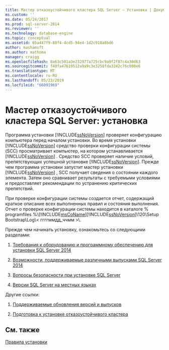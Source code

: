 ```yaml
---
title: Мастер отказоустойчивого кластера SQL Server — Установка | Документация Майкрософт
ms.custom: ''
ms.date: 05/24/2017
ms.prod: sql-server-2014
ms.reviewer: ''
ms.technology: database-engine
ms.topic: conceptual
ms.assetid: 65a447f9-80f4-4cd5-94e4-1d2c918a8bd6
author: mashamsft
ms.author: mathoma
manager: craigg
ms.openlocfilehash: 8a63c501a3e232977a725cbc9a9f2f87c4a30d63
ms.sourcegitcommit: f40fa47619512a9a9c3e3258fda3242c76c008e6
ms.translationtype: MT
ms.contentlocale: ru-RU
ms.lasthandoff: 05/23/2019
ms.locfileid: "66091969"
---
```

# <a name="sql-server-failover-cluster-wizard---install"></a>Мастер отказоустойчивого кластера SQL Server: установка
  Программа установки [!INCLUDE[ssNoVersion](../../includes/ssnoversion-md.md)] проверяет конфигурацию компьютера перед началом установки. Во время установки [!INCLUDE[ssNoVersion](../../includes/ssnoversion-md.md)] средство проверки конфигурации системы (SCC) просматривает компьютер, на котором устанавливается [!INCLUDE[ssNoVersion](../../includes/ssnoversion-md.md)] . Средство SCC проверяет наличие условий, препятствующих успешной установке [!INCLUDE[ssNoVersion](../../includes/ssnoversion-md.md)]. Прежде чем программа установки запустит мастер установки [!INCLUDE[ssNoVersion](../../includes/ssnoversion-md.md)] , SCC получает сведения о состоянии каждого элемента. Затем оно сравнивает результаты с требуемыми условиями и предоставляет рекомендации по устранению критических препятствий.  
  
 При проверке конфигурации системы создается отчет, содержащий краткое описание всех выполненных правил и состояния выполнения. Отчет о проверке конфигурации системы находится в каталоге % programfiles %\\[!INCLUDE[msCoName](../../includes/msconame-md.md)][!INCLUDE[ssNoVersion](../../includes/ssnoversion-md.md)]\120\Setup Bootstrap\Log\\< ггггммдд_ччмм >\\.  
  
 Прежде чем начинать установку, ознакомьтесь со следующими разделами:  
  
1.  [Требования к оборудованию и программному обеспечению для установки SQL Server 2014](hardware-and-software-requirements-for-installing-sql-server.md)  
  
2.  [Возможности, поддерживаемые различными выпусками SQL Server 2014](../../../2014/getting-started/features-supported-by-the-editions-of-sql-server-2014.md)  
  
3.  [Вопросы безопасности при установке SQL Server](../../../2014/sql-server/install/security-considerations-for-a-sql-server-installation.md)  
  
4.  [Версии SQL Server на местных языках](../../../2014/sql-server/install/local-language-versions-in-sql-server.md)  
  
 Другие ссылки:  
  
1.  [Поддерживаемые обновления версий и выпусков](../../database-engine/install-windows/supported-version-and-edition-upgrades.md)  
  
2.  [Подготовка к установке отказоустойчивого кластера](../failover-clusters/install/before-installing-failover-clustering.md)  
  
## <a name="see-also"></a>См. также  
 [Правила установки](../../../2014/sql-server/install/install-rules.md)  
  
  
